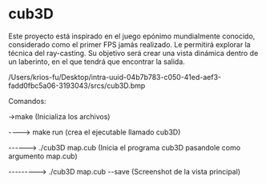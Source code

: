 # cub3D

Este proyecto está inspirado en el juego epónimo mundialmente conocido, considerado como el primer FPS jamás realizado.
Le permitirá explorar la técnica del ray-casting.
Su objetivo será crear una vista dinámica dentro de un laberinto, en el que tendrá que encontrar la salida.

/Users/krios-fu/Desktop/intra-uuid-04b7b783-c050-41ed-aef3-fadd0fbc5a06-3193043/srcs/cub3D.bmp

Comandos:

->make (Inicializa los archivos)

----> make run (crea el ejecutable llamado cub3D)

------> ./cub3D map.cub (Inicia el programa cub3D pasandole como argumento map.cub)

---------> ./cub3D map.cub --save (Screenshot de la vista principal)
